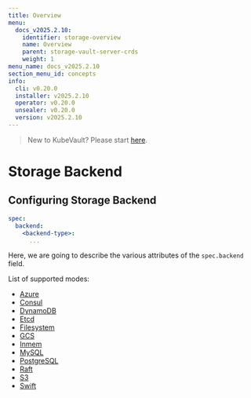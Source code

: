```yaml
---
title: Overview
menu:
  docs_v2025.2.10:
    identifier: storage-overview
    name: Overview
    parent: storage-vault-server-crds
    weight: 1
menu_name: docs_v2025.2.10
section_menu_id: concepts
info:
  cli: v0.20.0
  installer: v2025.2.10
  operator: v0.20.0
  unsealer: v0.20.0
  version: v2025.2.10
---
```


> New to KubeVault? Please start [here](/docs/v2025.2.10/concepts/README).

# Storage Backend

## Configuring Storage Backend

```yaml
spec:
  backend:
    <backend-type>:
      ...
```

Here, we are going to describe the various attributes of the `spec.backend` field.

List of supported modes:

- [Azure](/docs/v2025.2.10/concepts/vault-server-crds/storage/azure)
- [Consul](/docs/v2025.2.10/concepts/vault-server-crds/storage/consul)
- [DynamoDB](/docs/v2025.2.10/concepts/vault-server-crds/storage/dynamodb)
- [Etcd](/docs/v2025.2.10/concepts/vault-server-crds/storage/etcd)
- [Filesystem](/docs/v2025.2.10/concepts/vault-server-crds/storage/filesystem)
- [GCS](/docs/v2025.2.10/concepts/vault-server-crds/storage/gcs)
- [Inmem](/docs/v2025.2.10/concepts/vault-server-crds/storage/inmem)
- [MySQL](/docs/v2025.2.10/concepts/vault-server-crds/storage/mysql)
- [PostgreSQL](/docs/v2025.2.10/concepts/vault-server-crds/storage/postgresql)
- [Raft](/docs/v2025.2.10/concepts/vault-server-crds/storage/raft)
- [S3](/docs/v2025.2.10/concepts/vault-server-crds/storage/s3)
- [Swift](/docs/v2025.2.10/concepts/vault-server-crds/storage/swift)
